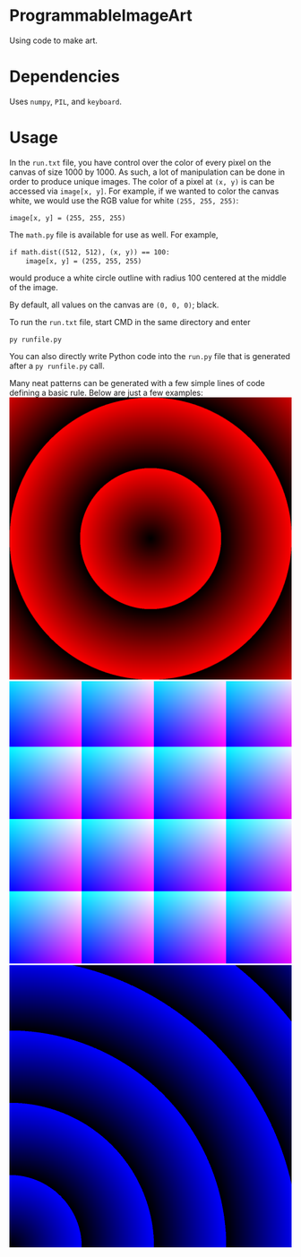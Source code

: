 # ProgrammableImageArt
Using code to make art.

# Dependencies
Uses ```numpy```, ```PIL```, and ```keyboard```.

# Usage
In the ```run.txt``` file, you have control over the color of every pixel on the canvas of size 1000 by 1000. As such, a lot of manipulation can be done in order to produce unique images. The color of a pixel at ```(x, y)``` is can be accessed via ```image[x, y]```. For example, if we wanted to color the canvas white, we would use the RGB value for white ```(255, 255, 255)```:
```
image[x, y] = (255, 255, 255)
```
The ```math.py``` file is available for use as well. For example,
```
if math.dist((512, 512), (x, y)) == 100:
    image[x, y] = (255, 255, 255)
```
would produce a white circle outline with radius 100 centered at the middle of the image.

By default, all values on the canvas are ```(0, 0, 0)```; black.

To run the ```run.txt``` file, start CMD in the same directory and enter
```
py runfile.py
```


You can also directly write Python code into the ```run.py``` file that is generated after a ```py runfile.py``` call.


Many neat patterns can be generated with a few simple lines of code defining a basic rule. Below are just a few examples:
![sin](https://github.com/SeanJxie/ProgrammableImageArt/blob/main/samples/sin.png)
![grad](https://github.com/SeanJxie/ProgrammableImageArt/blob/main/samples/gradient.png)
![waves](https://github.com/SeanJxie/ProgrammableImageArt/blob/main/samples/waves.png)

